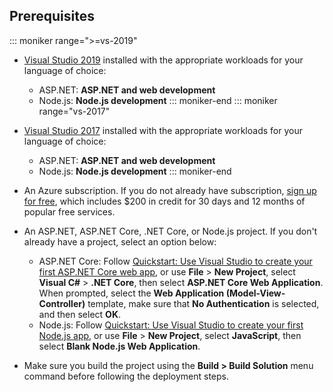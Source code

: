 ## Prerequisites

::: moniker range=">=vs-2019"

* [Visual Studio 2019](https://visualstudio.microsoft.com/downloads/?utm_medium=microsoft&utm_source=docs.microsoft.com&utm_campaign=inline+link&utm_content=download+vs2019) installed with the appropriate workloads for your language of choice:
  * ASP.NET: **ASP.NET and web development**
  * Node.js: **Node.js development**
::: moniker-end
::: moniker range="vs-2017"
* [Visual Studio 2017](https://visualstudio.microsoft.com/vs/older-downloads/?utm_medium=microsoft&utm_source=docs.microsoft.com&utm_campaign=vs+2017+download) installed with the appropriate workloads for your language of choice:
  * ASP.NET: **ASP.NET and web development**
  * Node.js: **Node.js development**
::: moniker-end

* An Azure subscription. If you do not already have subscription, [sign up for free](https://azure.microsoft.com/free/dotnet/), which includes $200 in credit for 30 days and 12 months of popular free services.

* An ASP.NET, ASP.NET Core, .NET Core, or Node.js project. If you don't already have a project, select an option below:
  * ASP.NET Core: Follow [Quickstart: Use Visual Studio to create your first ASP.NET Core web app](../../ide/quickstart-aspnet-core.md), or use **File** > **New Project**, select **Visual C#** > **.NET Core**, then select **ASP.NET Core Web Application**. When prompted, select the **Web Application (Model-View-Controller)** template, make sure that **No Authentication** is selected, and then select **OK**.
  * Node.js: Follow [Quickstart: Use Visual Studio to create your first Node.js app](../../ide/quickstart-nodejs.md), or use **File** > **New Project**, select **JavaScript**, then select **Blank Node.js Web Application**.

* Make sure you build the project using the **Build > Build Solution** menu command before following the deployment steps.